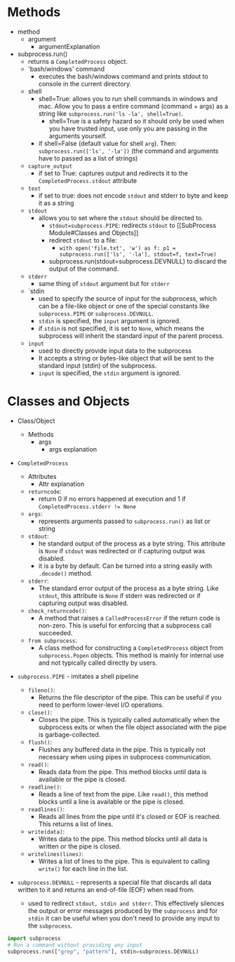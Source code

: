 # Methods
* method
	* argument
		* argumentExplanation
* subprocess.run()
	* returns a `CompletedProcess` object.
	* 'bash/windows' command
		* executes the bash/windows command and prints stdout  to console in the current directory.
	* shell
		* shell=True: allows you to run shell commands in windows and mac. Allow you to pass a entire command (command + args) as a string like `subprocess.run('ls -la', shell=True)`.
			- shell=True is a safety hazard so it should only be used when you have trusted input, use only you are passing in the arguments yourself.
		- if shell=False (default value for shell `arg`). Then: `subprocess.run(['ls', '-la'])` (the command and arguments have to passed as a list of strings)
	- `capture_output`
		- if set to True: captures output and redirects it  to the `CompletedProcess.stdout` attribute
	- `text`
		- if set to true: does not encode `stdout` and stderr to byte and keep it as a string
	- `stdout`
		- allows you to set where the `stdout` should be directed to.
			- `stdout=subprocess.PIPE`: redirects `stdout` to [[SubProcess Module#Classes and Objects]]
			- redirect `stdout` to a file:
				- `with open('file.txt', 'w') as f: p1 = subprocess.run(['ls', '-la'], stdout=f, text=True)`
			- subprocess.run(stdout=subprocess.DEVNULL) to discard the output of the command.
	- `stderr`
		- same thing of `stdout` argument but for `stderr`
	- `stdin
		- used to specify the source of input for the subprocess, which can be a file-like object or one of the special constants like `subprocess.PIPE` or `subprocess.DEVNULL`.
		- `stdin` is specified, the `input` argument is ignored.
		- if `stdin` is not specified, it is set to `None`, which means the subprocess will inherit the standard input of the parent process.
	- `input`
		- used to directly provide input data to the subprocess
		- It accepts a string or bytes-like object that will be sent to the standard input (stdin) of the subprocess.
		- `input` is specified, the `stdin` argument is ignored.
# Classes and Objects

- Class/Object
	- Methods
		- args
			- args explanation


- `CompletedProcess`
	- Attributes
		- Attr explanation
	- `returncode`: 
		- return 0 if no errors happened at execution and 1 if `CompletedProcess.stderr != None`
	- `args`: 
		- represents arguments passed to `subprocess.run()` as list or string 
	- `stdout`: 
		- he standard output of the process as a byte string. This attribute is `None` if `stdout` was redirected or if capturing output was disabled.
		- it is a byte by default. Can be turned into a string easily with `.decode()` method.
	- `stderr`: 
		- The standard error output of the process as a byte string. Like `stdout`, this attribute is `None` if stderr was redirected or if capturing output was disabled.
	- `check_returncode()`: 
		- A method that raises a `CalledProcessError` if the return code is non-zero. This is useful for enforcing that a subprocess call succeeded.
	- `from subprocess`: 
		- A class method for constructing a `CompletedProcess` object from `subprocess.Popen` objects. This method is mainly for internal use and not typically called directly by users.


- `subprocess.PIPE` - imitates a shell pipeline
	- `fileno()`: 
		- Returns the file descriptor of the pipe. This can be useful if you need to perform lower-level I/O operations.
	- `close()`: 
		- Closes the pipe. This is typically called automatically when the subprocess exits or when the file object associated with the pipe is garbage-collected.
	- `flush()`: 
		- Flushes any buffered data in the pipe. This is typically not necessary when using pipes in subprocess communication.
	- `read()`: 
		- Reads data from the pipe. This method blocks until data is available or the pipe is closed.
	- `readline()`: 
		- Reads a line of text from the pipe. Like `read()`, this method blocks until a line is available or the pipe is closed.
	- `readlines()`: 
		- Reads all lines from the pipe until it's closed or EOF is reached. This returns a list of lines.
	- `write(data)`:
		- Writes data to the pipe. This method blocks until all data is written or the pipe is closed.
	- `writelines(lines)`: 
		- Writes a list of lines to the pipe. This is equivalent to calling `write()` for each line in the list.


- `subprocess.DEVNULL` - represents a special file that discards all data written to it and returns an end-of-file (EOF) when read from.
	- used to redirect `stdout, stdin and stderr`. This effectively silences the output or error messages produced by the `subprocess` and for `stdin` it can be useful when you don't need to provide any input to the `subprocess`.
```python
import subprocess
# Run a command without providing any input
subprocess.run(["grep", "pattern"], stdin=subprocess.DEVNULL)
```

